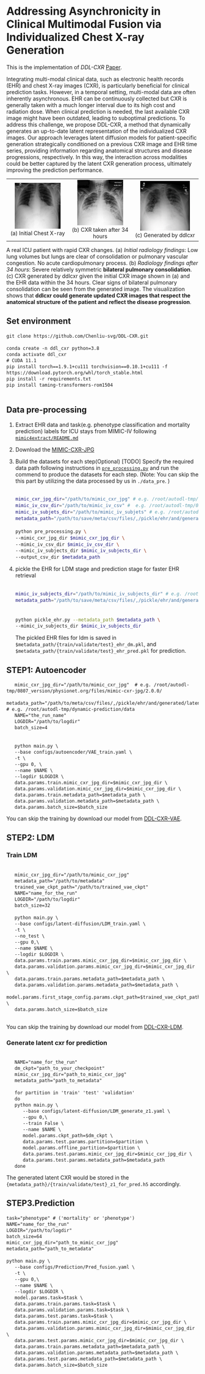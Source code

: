 # Addressing Asynchronicity in Clinical Multimodal Fusion via Individualized Chest X-ray Generation

This is the implementation of *DDL-CXR* [Paper]().

Integrating multi-modal clinical data, such as electronic health records (EHR) and chest X-ray images (CXR), is particularly beneficial for clinical prediction tasks. However, in a temporal setting, multi-modal data are often inherently asynchronous. EHR can be continuously collected but CXR is generally taken with a much longer interval due to its high cost and radiation dose. When clinical
prediction is needed, the last available CXR image might have been outdated, leading to suboptimal predictions. To address this challenge, we propose DDL-CXR, a method that dynamically generates an up-to-date latent representation of the individualized CXR images. Our approach leverages latent diffusion models for patient-specific generation strategically conditioned on a previous CXR image
and EHR time series, providing information regarding anatomical structures and disease progressions, respectively. In this way, the interaction across modalities could be better captured by the latent CXR generation process, ultimately improving the prediction performance. 


<table>
  <tr>
    <td align="center">
      <img src="motivation/1_x0_11-34.png" width="80%" alt="Initial Chest X-ray">
      <br>
      (a) Initial Chest X-ray
    </td>
    <td align="center">
      <img src="motivation/1_x1_11-34.png" width="80%" alt="CXR taken after 34 hours">
      <br>
      (b) CXR taken after 34 hours
    </td>
    <td align="center">
      <img src="motivation/1_gen_11-34.png" width="80%" alt="Generated by DDL-CXR">
      <br>
      (c) Generated by ddlcxr
    </td>
  </tr>
</table>

A real ICU patient with rapid CXR changes.
(a) *Initial radiology findings*: Low lung volumes but lungs are clear of consolidation or pulmonary vascular congestion. No acute cardiopulmonary process.
(b) *Radiology findings after 34 hours*: Severe relatively symmetric **bilateral pulmonary consolidation**.
(c) CXR generated by ddlcxr given the initial CXR image shown in (a) and the EHR data within the 34 hours. Clear signs of bilateral pulmonary consolidation can be seen from the generated image. The visualization shows that **ddlcxr could generate updated CXR images that respect the anatomical structure of the patient and reflect the disease progression**.

<!-- ![Motivating Example](motivation/1_x0_11-34.png) ![Motivating Example](motivation/1_x1_11-34.png) ![Motivating Example](motivation/1_gen_11-34.png) -->

## Set environment

```shell
git clone https://github.com/Chenliu-svg/DDL-CXR.git

conda create -n ddl_cxr python=3.8 
conda activate ddl_cxr
# CUDA 11.1
pip install torch==1.9.1+cu111 torchvision==0.10.1+cu111 -f https://download.pytorch.org/whl/torch_stable.html
pip install -r requirements.txt
pip install taming-transformers-rom1504


```

## Data pre-processing



1. Extract EHR data and task(e.g. phenotype classification and mortality prediction) labels for ICU stays from MIMIC-IV following  [`mimic4extract/README.md`](mimic4extract/README.md)

2. Download the [MIMIC-CXR-JPG](https://physionet.org/content/mimic-cxr-jpg/2.0.0/)


3. Build the datasets for each step(Optional)  [TODO]
Specify the required data path  following instructions in [`pre_processing.py`](pre_processing.py) and run the commend to produce the datasets for each step. (Note: You can skip the this part by utilizing the data processed by us in `./data_pre`.
)

   ```bash

   mimic_cxr_jpg_dir="/path/to/mimic_cxr_jpg" # e.g. /root/autodl-tmp/0807_version/physionet.org/files/mimic-cxr-jpg/2.0.0/
   mimic_iv_csv_dir="/path/to/mimic_iv_csv" #  e.g. /root/autodl-tmp/0807_version/physionet.org/files/mimiciv/2.0/
   mimic_iv_subjets_dir="/path/to/mimic_iv_subjets" # e.g. /root/autodl-tmp/dynamic-prediction/data/mimic_iv_subjects_dir
   metadata_path="/path/to/save/meta/csv/files/,/pickle/ehr/and/generated/latent/cxr" # /root/autodl-tmp/dynamic-prediction/data

   python pre_processing.py \
   --mimic_cxr_jpg_dir $mimic_cxr_jpg_dir \
   --mimic_iv_csv_dir $mimic_iv_csv_dir \
   --mimic_iv_subjects_dir $mimic_iv_subjects_dir \
   --output_csv_dir $metadata_path
   ```

4. pickle the EHR for LDM stage and prediction stage for faster EHR retrieval

   ```bash
   
   mimic_iv_subjects_dir="/path/to/mimic_iv_subjects_dir" # e.g. /root/autodl-tmp/dynamic-prediction/data/mimic_iv_subjects_dir
   metadata_path="/path/to/save/meta/csv/files/,/pickle/ehr/and/generated/latent/cxr" # e.g. /root/autodl-tmp/dynamic-prediction/data


   python pickle_ehr.py --metadata_path $metadata_path \
   --mimic_iv_subjects_dir $mimic_iv_subjects_dir
   ```

   The pickled EHR files for ldm is saved in `$metadata_path/{train/validate/test}_ehr_dm.pkl`, and `$metadata_path/{train/validate/test}_ehr_pred.pkl` for prediction.

## STEP1: Autoencoder

   ```shell
      mimic_cxr_jpg_dir="/path/to/mimic_cxr_jpg"  # e.g. /root/autodl-tmp/0807_version/physionet.org/files/mimic-cxr-jpg/2.0.0/ 
      metadata_path="/path/to/meta/csv/files/,/pickle/ehr/and/generated/latent/cxr" # e.g. /root/autodl-tmp/dynamic-prediction/data
      NAME="the_run_name"  
      LOGDIR="/path/to/logdir"
      batch_size=4  


      python main.py \
      --base configs/autoencoder/VAE_train.yaml \
      -t \
      --gpu 0, \
      --name $NAME \
      --logdir $LOGDIR \
      data.params.train.mimic_cxr_jpg_dir=$mimic_cxr_jpg_dir \
      data.params.validation.mimic_cxr_jpg_dir=$mimic_cxr_jpg_dir \
      data.params.train.metadata_path=$metadata_path \
      data.params.validation.metadata_path=$metadata_path \
      data.params.batch_size=$batch_size
   ```

   You can skip the training by download our model from [DDL-CXR-VAE]().


## STEP2: LDM

### Train LDM
```shell

   mimic_cxr_jpg_dir="/path/to/mimic_cxr_jpg"  
   metadata_path="/path/to/metadata" 
   trained_vae_ckpt_path="/path/to/trained_vae_ckpt" 
   NAME="name_for_the_run"  
   LOGDIR="/path/to/logdir"  
   batch_size=32

   python main.py \
   --base configs/latent-diffusion/LDM_train.yaml \
   -t \
   --no_test \
   --gpu 0,\
   --name $NAME \
   --logdir $LOGDIR \
   data.params.train.params.mimic_cxr_jpg_dir=$mimic_cxr_jpg_dir \
   data.params.validation.params.mimic_cxr_jpg_dir=$mimic_cxr_jpg_dir \
   data.params.train.params.metadata_path=$metadata_path \
   data.params.validation.params.metadata_path=$metadata_path \
   model.params.first_stage_config.params.ckpt_path=$trained_vae_ckpt_path \
   data.params.batch_size=$batch_size
      
```

   You can skip the training by download our model from [DDL-CXR-LDM]().

### Generate latent cxr for prediction

   ```shell

      NAME="name_for_the_run"  
      dm_ckpt="path_to_your_checkpoint"  
      mimic_cxr_jpg_dir="path_to_mimic_cxr_jpg" 
      metadata_path="path_to_metadata"  

      for partition in 'train' 'test' 'validation'
      do
      python main.py \
         --base configs/latent-diffusion/LDM_generate_z1.yaml \
         --gpu 0,\
         --train False \
         --name $NAME \
         model.params.ckpt_path=$dm_ckpt \
         data.params.test.params.partition=$partition \
         model.params.offline_partition=$partition \
         data.params.test.params.mimic_cxr_jpg_dir=$mimic_cxr_jpg_dir \
         data.params.test.params.metadata_path=$metadata_path
      done
   ```
The generated latent CXR would be stored in the `{metadata_path}/{train/validate/test}_z1_for_pred.h5` accordingly.

## STEP3.Prediction

   ```shell
   task="phenotype" # ('mortality' or 'phenotype')
   NAME="name_for_the_run"
   LOGDIR="/path/to/logdir"
   batch_size=64
   mimic_cxr_jpg_dir="path_to_mimic_cxr_jpg" 
   metadata_path="path_to_metadata"

   python main.py \
      --base configs/Prediction/Pred_fusion.yaml \
      -t \
      --gpu 0,\
      --name $NAME \
      --logdir $LOGDIR \
      model.params.task=$task \
      data.params.train.params.task=$task \
      data.params.validation.params.task=$task \
      data.params.test.params.task=$task \
      data.params.train.params.mimic_cxr_jpg_dir=$mimic_cxr_jpg_dir \
      data.params.validation.params.mimic_cxr_jpg_dir=$mimic_cxr_jpg_dir \
      data.params.test.params.mimic_cxr_jpg_dir=$mimic_cxr_jpg_dir \
      data.params.train.params.metadata_path=$metadata_path \
      data.params.validation.params.metadata_path=$metadata_path \
      data.params.test.params.metadata_path=$metadata_path \
      data.params.batch_size=$batch_size
   ```